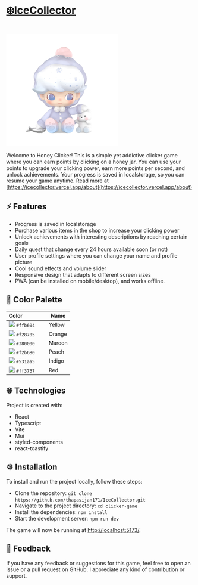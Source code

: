 # [❄️IceCollector](https://honey-clicker-game.netlify.app/)

<br />

<img alt="logo" src="./src/assets/HappyBee.png" width="300px"/>

<br />


Welcome to Honey Clicker! This is a simple yet addictive clicker game where you can earn points by clicking on a honey jar. You can use your points to upgrade your clicking power, earn more points per second, and unlock achievements. Your progress is saved in localstorage, so you can resume your game anytime. Read more at [https://icecollector.vercel.app/about](https://icecollector.vercel.app/about)

## ⚡ Features

- Progress is saved in localstorage
- Purchase various items in the shop to increase your clicking power
- Unlock achievements with interesting descriptions by reaching certain goals
- Daily quest that change every 24 hours available soon (or not)
- User profile settings where you can change your name and profile picture
- Cool sound effects and volume slider
- Responsive design that adapts to different screen sizes
- PWA (can be installed on mobile/desktop), and works offline.

<!-- ## 📷 Screenshots

<img alt="screenshot 1" width="500" src="public/screenshots/ss1.png" />

<img alt="screenshot 2" width="500" src="public/screenshots/ss2.png" />

<img alt="screenshot 3" width="500" src="public/screenshots/ss3.png" />

<img alt="screenshot 4" width="500" src="public/screenshots/ss4.png" /> -->

## 🎨 Color Palette

<!-- prettier-ignore -->
| Color&nbsp;&nbsp;&nbsp;&nbsp;&nbsp;&nbsp;&nbsp;&nbsp;&nbsp;&nbsp;&nbsp;&nbsp;&nbsp;&nbsp;&nbsp; | Name |
| ---------- | ------------------------------------------------------------ |
| ![](https://via.placeholder.com/15/ffb604/ffb604?text=+) `#ffb604` | Yellow |
| ![](https://via.placeholder.com/15/f28705/f28705?text=+) `#f28705` | Orange |
| ![](https://via.placeholder.com/15/380000/380000?text=+) `#380000` | Maroon |
| ![](https://via.placeholder.com/15/f2b680/f2b680?text=+) `#f2b680` | Peach |
| ![](https://via.placeholder.com/15/531aa5/531aa5?text=+) `#531aa5` | Indigo |
| ![](https://via.placeholder.com/15/ff3737/ff3737?text=+) `#ff3737` | Red |

## 🌐 Technologies

Project is created with:

- React
- Typescript
- Vite
- Mui
- styled-components
- react-toastify

## ⚙️ Installation

To install and run the project locally, follow these steps:

- Clone the repository: `git clone https://github.com/thapasijan171/IceCollector.git`
- Navigate to the project directory: `cd clicker-game`
- Install the dependencies: `npm install`
- Start the development server: `npm run dev`

The game will now be running at [http://localhost:5173/](http://localhost:5173/).

## 🧡 Feedback

If you have any feedback or suggestions for this game, feel free to open an issue or a pull request on GitHub. I appreciate any kind of contribution or support.
